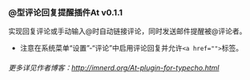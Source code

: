 ### @型评论回复提醒插件At v0.1.1

实现回复评论或手动输入@时自动链接评论，同时发送邮件提醒被@评论者。

- 注意在系统菜单“设置”-“评论”中启用评论回复并允许`<a href="">`标签。

###### 更多详见作者博客：http://imnerd.org/At-plugin-for-typecho.html